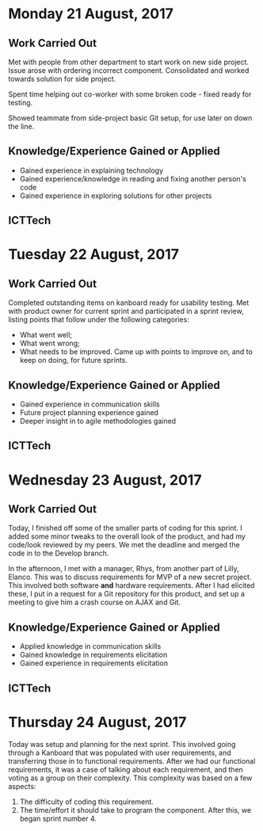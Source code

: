 # Monday 21 August, 2017

## Work Carried Out
Met with people from other department to start work on new side project. Issue arose with ordering incorrect component. Consolidated and worked towards solution for side project.

Spent time helping out co-worker with some broken code - fixed ready for testing.

Showed teammate from side-project basic Git setup, for use later on down the line.

## Knowledge/Experience Gained or Applied
* Gained experience in explaining technology
* Gained experience/knowledge in reading and fixing another person's code
* Gained experience in exploring solutions for other projects

## ICTTech


# Tuesday 22 August, 2017

## Work Carried Out
Completed outstanding items on kanboard ready for usability testing.
Met with product owner for current sprint and participated in a sprint review, listing points that follow under the following categories:
- What went well;
- What went wrong;
- What needs to be improved.
Came up with points to improve on, and to keep on doing, for future sprints.

## Knowledge/Experience Gained or Applied
* Gained experience in communication skills
* Future project planning experience gained
* Deeper insight in to agile methodologies gained

## ICTTech


# Wednesday 23 August, 2017

## Work Carried Out
Today, I finished off some of the smaller parts of coding for this sprint. I added some minor tweaks to the overall look of the product, and had my code/look reviewed by my peers. We met the deadline and merged the code in to the Develop branch.

In the afternoon, I met with a manager, Rhys, from another part of Lilly, Elanco. This was to discuss requirements for MVP of a new secret project. This involved both software **and** hardware requirements. After I had elicited these, I put in a request for a Git repository for this product, and set up a meeting to give him a crash course on AJAX and Git. 

## Knowledge/Experience Gained or Applied
* Applied knowledge in communication skills
* Gained knowledge in requirements elicitation
* Gained experience in requirements elicitation

## ICTTech


# Thursday 24 August, 2017
Today was setup and planning for the next sprint. This involved going through a Kanboard that was populated with user requirements, and transferring those in to functional requirements. After we had our functional requirements, it was a case of talking about each requirement, and then voting as a group on their complexity. This complexity was based on a few aspects:
1. The difficulty of coding this requirement.
2. The time/effort it should take to program the component.
After this, we began sprint number 4.
